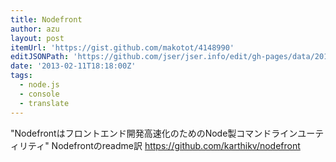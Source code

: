```yaml
---
title: Nodefront
author: azu
layout: post
itemUrl: 'https://gist.github.com/makotot/4148990'
editJSONPath: 'https://github.com/jser/jser.info/edit/gh-pages/data/2013/02/index.json'
date: '2013-02-11T18:18:00Z'
tags:
  - node.js
  - console
  - translate
---
```

&quot;Nodefrontはフロントエンド開発高速化のためのNode製コマンドラインユーティリティ&quot;
Nodefrontのreadme訳
https://github.com/karthikv/nodefront
